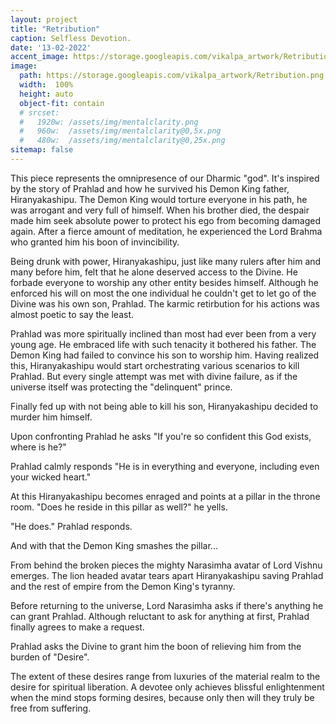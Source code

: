 ```yaml
---
layout: project
title: "Retribution"
caption: Selfless Devotion.
date: '13-02-2022'
accent_image: https://storage.googleapis.com/vikalpa_artwork/Retribution.png   
image: 
  path: https://storage.googleapis.com/vikalpa_artwork/Retribution.png
  width:  100%
  height: auto
  object-fit: contain
  # srcset: 
  #   1920w: /assets/img/mentalclarity.png
  #   960w:  /assets/img/mentalclarity@0,5x.png
  #   480w:  /assets/img/mentalclarity@0,25x.png
sitemap: false
---
```


This piece represents the omnipresence of our Dharmic "god". It's inspired by the story of Prahlad and how he survived his Demon King father, Hiranyakashipu. 
The Demon King would torture everyone in his path, he was arrogant and very full of himself. When his brother died, the despair made him seek absolute power to protect his ego from becoming damaged again. After a fierce amount of meditation, he experienced the Lord Brahma who granted him his boon of invincibility. 

Being drunk with power, Hiranyakashipu, just like many rulers after him and many before him, felt that he alone deserved access to the Divine. He forbade everyone to worship any other entity besides himself. Although he enforced his will on most the one individual he couldn't get to let go of the Divine was his own son, Prahlad. The karmic retirbution for his actions was almost poetic to say the least. 

Prahlad was more spiritually inclined than most had ever been from a very young age. He embraced life with such tenacity it bothered his father. The Demon King  had failed to convince his son to worship him. Having realized this, Hiranyakashipu would start orchestrating various scenarios to kill Prahlad. But every single attempt was met with divine failure, as if the universe itself was protecting the "delinquent" prince. 

Finally fed up with not being able to kill his son, Hiranyakashipu decided to murder him himself. 

Upon confronting Prahlad he asks "If you're so confident this God exists, where is he?"

Prahlad calmly responds "He is in everything and everyone, including even your wicked heart."

At this Hiranyakashipu becomes enraged and points at a pillar in the throne room. 
"Does he reside in this pillar as well?" he yells. 

"He does." Prahlad responds. 

And with that the Demon King smashes the pillar...

From behind the broken pieces the mighty Narasimha avatar of Lord Vishnu emerges. The lion headed avatar tears apart Hiranyakashipu saving Prahlad and the rest of empire from the Demon King's tyranny. 

Before returning to the universe, Lord Narasimha asks if there's anything he can grant Prahlad. Although reluctant to ask for anything at first, Prahlad finally agrees to make a request.  

Prahlad asks the Divine to grant him the boon of relieving him from the burden of "Desire".

The extent of these desires range from luxuries of the material realm to the desire for spiritual liberation. A devotee only achieves blissful enlightenment when the mind stops forming desires, because only then will they truly be free from suffering. 

   